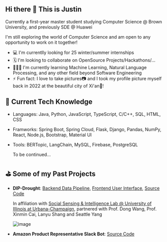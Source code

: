 ## Hi there 👋 This is Justin

Currently a first-year master student studying Computer Science @ Brown University, and previously SDE @ Huawei

I'm still exploring the world of Computer Science and am open to any opportunity to work on it together!

- 💻 I'm currentlly looking for 25 winter/summer internships
- 🗓 I'm looking to collaborate on OpenSource Projects/Hackathons/...
- 👨🏻‍💻 I'm currently learning Machine Learning, Natural Language Processing, and any other field beyond Software Engineering
- ⚡️ Fun fact: I love to take pictures📷 and I took my profile picture myself back in 2022 at the beautiful city of Xi'an🌇!


## 🚀 Current Tech Knowledge

- Languages: Java, Python, JavaScript, TypeScript, C/C++, SQL, HTML, CSS
- Framworks: Spring Boot, Spring Cloud, Flask, Django, Pandas, NumPy, React, Node.js, Bootstrap, Material UI
- Tools: BERTopic, LangChain, MySQL, Firebase, PostgreSQL

  To be continued...

## ⛳️ Some of my Past Projects

- **DIP-Drought**: [Backend Data Pipeline](https://sslabgpu2.ischool.illinois.edu/), [Frontend User Interface](https://droughtweb.web.illinois.edu/), [Source Code](https://github.com/ShangLanyu/droughwebsite)

  In affiliation with [Social Sensing & Intelligence Lab @ University of Illinois at Urbana-Champaign](https://www.wangdong.org/sslab/index.html), partnered with Prof. Dong Wang, Prof. Xinmin Cai, Lanyu Shang and Seattle Yang

  ![image](https://github.com/user-attachments/assets/1b05defa-c936-45f9-ad9a-0dee7c223b96)

- **Amazon Product Representative Slack Bot**: [Source Code](https://github.com/JustinXre2020/ChatBot)


<!-- Hello From Github-->
